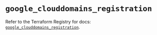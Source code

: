 # `google_clouddomains_registration`

Refer to the Terraform Registry for docs: [`google_clouddomains_registration`](https://registry.terraform.io/providers/hashicorp/google-beta/5.35.0/docs/resources/google_clouddomains_registration).
